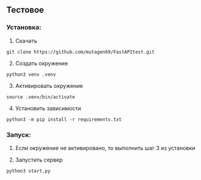 ## Тестовое

### Установка:
1) Скачать
```
git clone https://github.com/mutagen69/FastAPItest.git
```

2) Создать окружение
```
python3 venv .venv
```

3) Активировать окружение
```
source .venv/bin/activate
```

4) Установить зависимости
```
python3 -m pip install -r requirements.txt
```

### Запуск:
1) Если окружение не активировано, то выполнить шаг 3 из установки

2) Запустить сервер
```
python3 start.py
```